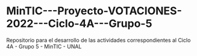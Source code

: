 # MinTIC---Proyecto-VOTACIONES-2022---Ciclo-4A---Grupo-5
Repositorio para el desarrollo de las actividades correspondientes al Ciclo 4A - Grupo 5 - MinTIC - UNAL

